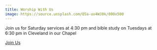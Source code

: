 ```yaml
---
title: Worship With Us
image: https://source.unsplash.com/QSa-uv4WJ0k/800x500
---
```


Join us for Saturday services at 4:30 pm and bible study on Tuesdays at 6:30 pm in Cleveland in our Chapel

<a class="uk-button uk-button-primary uk-button-large" href="/contact/">Join Us</a>
